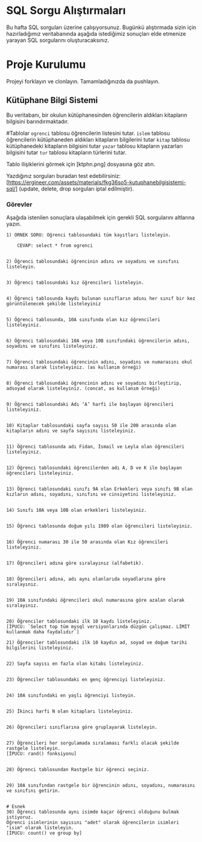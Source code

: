 # SQL Sorgu Alıştırmaları

Bu hafta SQL sorguları üzerine çalışıyorsunuz. Bugünkü alıştırmada sizin için hazırladığımız veritabanında aşağıda istediğimiz sonuçları elde etmenize yarayan SQL sorgularını oluşturacaksınız.

# Proje Kurulumu
Projeyi forklayın ve clonlayın. Tamamladığınızda da pushlayın.

## Kütüphane Bilgi Sistemi

Bu veritabanı, bir okulun kütüphanesinden öğrencilerin aldıkları kitapların bilgisini barındırmaktadır.

#Tablolar 
`ogrenci` tablosu öğrencilerin listesini tutar.
`islem` tablosu öğrencilerin kütüphaneden aldıkları kitapların bilgilerini tutar
`kitap` tablosu kütüphanedeki kitapların bilgisini tutar
`yazar` tablosu kitapların yazarları bilgisini tutar
`tur` tablosu kitapların türlerini tutar.

Tablo ilişiklerini görmek için [ktphn.png] dosyasına göz atın.

Yazdığınız sorguları buradan test edebilirsiniz: [https://ergineer.com/assets/materials/fkg36so5-kutuphanebilgisistemi-sql/] (update, delete, drop sorguları iptal edilmiştir).

### Görevler

Aşağıda istenilen sonuçlara ulaşabilmek için gerekli SQL sorgularını altlarına yazın. 


	1) ÖRNEK SORU: Öğrenci tablosundaki tüm kayıtları listeleyin.
	
		CEVAP: select * from ogrenci

	
	2) Öğrenci tablosundaki öğrencinin adını ve soyadını ve sınıfını listeleyin.
	
	
	3) Öğrenci tablosundaki kız öğrencileri listeleyin. 
	
	
	4) Öğrenci tablosunda kaydı bulunan sınıfların adını her sınıf bir kez görüntülenecek şekilde listeleyiniz
	
	
	5) Öğrenci tablosunda, 10A sınıfında olan kız öğrencileri listeleyiniz.
	
	
	6) Öğrenci tablosundaki 10A veya 10B sınıfındaki öğrencilerin adını, soyadını ve sınıfını listeleyiniz.
	
	
	7) Öğrenci tablosundaki öğrencinin adını, soyadını ve numarasını okul numarası olarak listeleyiniz. (as kullanım örneği)
	
	
	8) Öğrenci tablosundaki öğrencinin adını ve soyadını birleştirip, adsoyad olarak listeleyiniz. (concat, as kullanım örneği)
	
	
	9) Öğrenci tablosundaki Adı ‘A’ harfi ile başlayan öğrencileri listeleyiniz.
	
	
	10) Kitaplar tablosundaki sayfa sayısı 50 ile 200 arasında olan kitapların adını ve sayfa sayısını listeleyiniz.


	11) Öğrenci tablosunda adı Fidan, İsmail ve Leyla olan öğrencileri listeleyiniz.
	
	
	12) Öğrenci tablosundaki öğrencilerden adı A, D ve K ile başlayan öğrencileri listeleyiniz.
	
	
	13) Öğrenci tablosundaki sınıfı 9A olan Erkekleri veya sınıfı 9B olan kızların adını, soyadını, sınıfını ve cinsiyetini listeleyiniz.
	
	
	14) Sınıfı 10A veya 10B olan erkekleri listeleyiniz.
	
	
	15) Öğrenci tablosunda doğum yılı 1989 olan öğrencileri listeleyiniz.
	
	
	16) Öğrenci numarası 30 ile 50 arasında olan Kız öğrencileri listeleyiniz.
	
	
	17) Öğrencileri adına göre sıralayınız (alfabetik).
	
	
	18) Öğrencileri adına, adı aynı olanlarıda soyadlarına göre sıralayınız.
	
	
	19) 10A sınıfındaki öğrencileri okul numarasına göre azalan olarak sıralayınız.
	
	
	20) Öğrenciler tablosundaki ilk 10 kaydı listeleyiniz.
	[İPUCU: `Select top tüm mysql versiyonlarında düzgün çalışmaz. LİMİT kullanmak daha faydalıdır`]
	
	21) Öğrenciler tablosundaki ilk 10 kaydın ad, soyad ve doğum tarihi bilgilerini listeleyiniz.
	
	
	22) Sayfa sayısı en fazla olan kitabı listeleyiniz.
	
	
	23) Öğrenciler tablosundaki en genç öğrenciyi listeleyiniz.
	
	
	24) 10A sınıfındaki en yaşlı öğrenciyi listeyin.
	
	
	25) İkinci harfi N olan kitapları listeleyiniz.
	
	
	26) Öğrencileri sınıflarına göre gruplayarak listeleyin.
	
	
	27) Öğrencileri her sorgulamada sıralaması farklı olacak şekilde rastgele listeleyin. 
	[İPUCU: rand() fonksiyonu]
	
	
	28) Öğrenci tablosundan Rastgele bir öğrenci seçiniz.
	
	
	29) 10A sınıfından rastgele bir öğrencinin adını, soyadını, numarasını ve sınıfını getirin.
	
	
	# Esnek
	30) Öğrenci tablosunda aynı isimde kaçar öğrenci olduğunu bulmak istiyoruz. 
	Öğrenci isimlerinin sayısını "adet" olarak öğrencilerin isimleri "isim" olarak listeleyin. 
	[İPUCU: count() ve group by]


